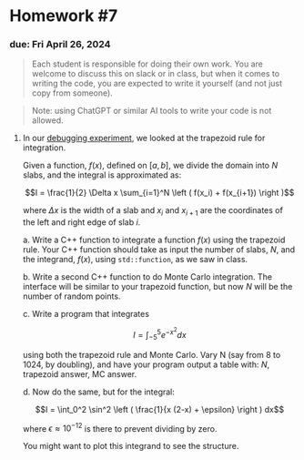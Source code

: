 # Homework #7

### due: Fri April 26, 2024

> Each student is responsible for doing their own work.  You are welcome to
> discuss this on slack or in class, but when it comes to writing the code,
> you are expected to write it yourself (and not just copy from someone).

> Note: using ChatGPT or similar AI tools to write your code is not allowed.

1. In our [debugging
   experiment](https://zingale.github.io/phy504/debugging.html), we
   looked at the trapezoid rule for integration.

   Given a function, $f(x)$, defined on $[a, b]$, we divide the domain
   into $N$ slabs, and the integral is approximated as:

   $$I = \frac{1}{2} \Delta x \sum_{i=1}^N \left ( f(x_i) + f(x_{i+1}) \right )$$

   where $\Delta x$ is the width of a slab and $x_i$ and $x_{i+1}$ are the
   coordinates of the left and right edge of slab $i$.

   a. Write a C++ function to integrate a function $f(x)$ using the
      trapezoid rule.  Your C++ function should take as input the number
      of slabs, $N$, and the integrand, $f(x)$, using `std::function`, as
      we saw in class.

   b. Write a second C++ function to do Monte Carlo integration.  The interface
      will be similar to your trapezoid function, but now $N$ will be the number
      of random points.

   c. Write a program that integrates

      $$I = \int_{-5}^5 e^{-x^2} dx$$

      using both the trapezoid rule and Monte Carlo.  Vary N
      (say from 8 to 1024, by doubling), and have your program output
      a table with: $N$, trapezoid answer, MC answer.

   d. Now do the same, but for the integral:

      $$I = \int_0^2 \sin^2 \left ( \frac{1}{x (2-x) + \epsilon} \right ) dx$$

      where $\epsilon \approx 10^{-12}$ is there to prevent dividing by zero.

      You might want to plot this integrand to see the structure.
